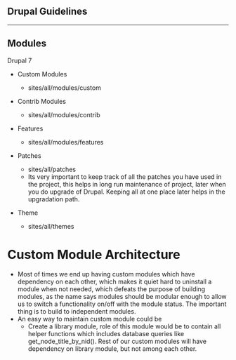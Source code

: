 ## Drupal Guidelines
--------

## Modules
  Drupal 7
  * Custom Modules
    * sites/all/modules/custom
  * Contrib Modules
     * sites/all/modules/contrib
  * Features
     * sites/all/modules/features

  * Patches
    * sites/all/patches
    * Its very important to keep track of all the patches you have used in the project, this helps in long run maintenance of project, later when you do upgrade of Drupal. Keeping all at one place later helps in the upgradation path.

  * Theme
    * sites/all/themes
    
# Custom Module Architecture

 * Most of times we end up having custom modules which have dependency on each other, which makes it quiet hard to uninstall a module when not needed, which defeats the purpose of building modules, as the name says modules should be modular enough to allow us to switch a functionality on/off with the module status. The important thing is to build to independent modules.
 * An easy way to maintain custom module could be 
   * Create a library module, role of this module would be to contain all helper functions which includes database queries like get_node_title_by_nid(). Rest of our custom modules will have dependency on library module, but not among each other.
   